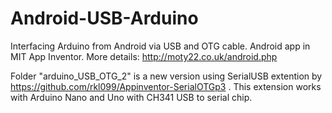 # Android-USB-Arduino
Interfacing Arduino from Android via USB and OTG cable.
Android app in MIT App Inventor.
More details: http://moty22.co.uk/android.php

Folder "arduino_USB_OTG_2" is a new version using SerialUSB extention by https://github.com/rkl099/Appinventor-SerialOTGp3 . This extension works with Arduino Nano and Uno with CH341 USB to serial chip.
